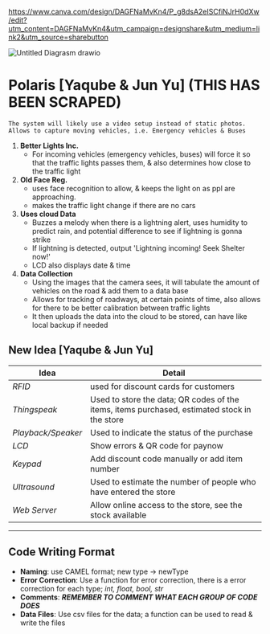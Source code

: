 https://www.canva.com/design/DAGFNaMvKn4/P_g8dsA2eISCfiNJrH0dXw/edit?utm_content=DAGFNaMvKn4&utm_campaign=designshare&utm_medium=link2&utm_source=sharebutton

![Untitled Diagrasm drawio](https://github.com/yaquire/IOTproject/assets/136306256/d5808030-eef9-4ad1-9c03-fd22430809fc)


# Polaris [Yaqube & Jun Yu] (THIS HAS BEEN SCRAPED)
	The system will likely use a video setup instead of static photos. Allows to capture moving vehicles, i.e. Emergency vehicles & Buses
1. **Better Lights Inc.**
     - For incoming vehicles (emergency vehicles, buses) will force it so that the traffic lights passes them, & also determines how close to the traffic light
2. **Old Face Reg.**
     - uses face recognition to allow, & keeps the light on as ppl are approaching.
     - makes the traffic light change if there are no cars
3. **Uses cloud Data**
     - Buzzes a melody when there is a lightning alert, uses humidity to predict rain, and potential difference to see if lightning is gonna strike
     - If lightning is detected, output 'Lightning incoming! Seek Shelter now!'
     - LCD also displays date & time 
4. **Data Collection**
	- Using the images that the camera sees, it will tabulate the amount of vehicles on the road & add them to a data base
	- Allows for tracking of roadways, at certain points of time, also allows for there to be better calibration between traffic lights
	- It then uploads the data into the cloud to be stored, can have like local backup if needed

## New Idea [Yaqube & Jun Yu]

| Idea               | Detail                                                                                       |
| ------------------ | -------------------------------------------------------------------------------------------- |
| *RFID*             | used for discount cards for customers                                                        |
| *Thingspeak*       | Used to store the data; QR codes of the items, items purchased, estimated stock in the store |
| *Playback/Speaker* | Used to indicate the status of the purchase                                                  |
| *LCD*              | Show errors & QR code for paynow                                                             |
| *Keypad*           | Add discount code manually or add item number                                                |
| *Ultrasound*       | Used to estimate the number of people who have entered the store                             |
| *Web Server*       | Allow online access to the store, see the stock available                                    |

---
## Code Writing Format
- **Naming**: use CAMEL format; new type -> newType 
- **Error Correction**: Use a function for error correction, there is a error correction for each type; *int, float, bool, str*
- **Comments**: ***REMEMBER TO COMMENT WHAT EACH GROUP OF CODE DOES***
- **Data Files**: Use csv files for the data; a function can be used to read & write the files
